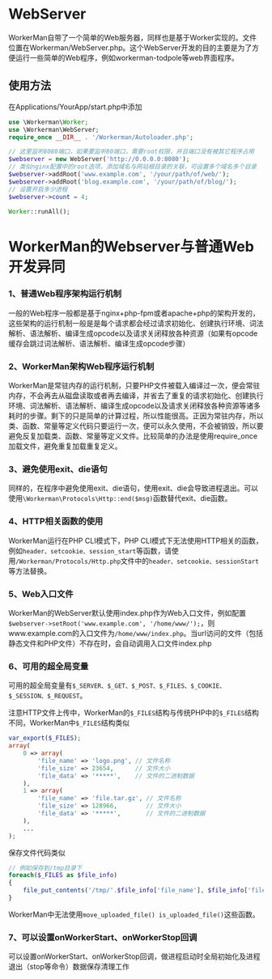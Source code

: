 # WebServer

WorkerMan自带了一个简单的Web服务器，同样也是基于Worker实现的。文件位置在Workerman/WebServer.php。这个WebServer开发的目的主要是为了方便运行一些简单的Web程序，例如workerman-todpole等web界面程序。

## 使用方法

在Applications/YourApp/start.php中添加

```php
use \Workerman\Worker;
use \Workerman\WebServer;
require_once __DIR__ . '/Workerman/Autoloader.php';

// 这里监听8080端口，如果要监听80端口，需要root权限，并且端口没有被其它程序占用
$webserver = new WebServer('http://0.0.0.0:8080');
// 类似nginx配置中的root选项，添加域名与网站根目录的关联，可设置多个域名多个目录
$webserver->addRoot('www.example.com', '/your/path/of/web/');
$webserver->addRoot('blog.example.com', '/your/path/of/blog/');
// 设置开启多少进程
$webserver->count = 4;

Worker::runAll();
```

# WorkerMan的Webserver与普通Web开发异同

### 1、普通Web程序架构运行机制
一般的Web程序一般都是基于nginx+php-fpm或者apache+php的架构开发的，这些架构的运行机制一般是是每个请求都会经过请求初始化、创建执行环境、词法解析、语法解析、编译生成opcode以及请求关闭释放各种资源（如果有opcode缓存会跳过词法解析、语法解析、编译生成opcode步骤）

### 2、WorkerMan架构Web程序运行机制
WorkerMan是常驻内存的运行机制，只要PHP文件被载入编译过一次，便会常驻内存，不会再去从磁盘读取或者再去编译，并省去了重复的请求初始化、创建执行环境、词法解析、语法解析、编译生成opcode以及请求关闭释放各种资源等诸多耗时的步骤。剩下的只是简单的计算过程，所以性能很高。正因为常驻内存，所以类、函数、常量等定义代码只要运行一次，便可以永久使用，不会被销毁，所以要避免反复加载类、函数、常量等定义文件。比较简单的办法是使用require_once加载文件，避免重复加载重复定义。

### 3、避免使用exit、die语句
同样的，在程序中避免使用exit、die语句，使用exit、die会导致进程退出。可以使用```\Workerman\Protocols\Http::end($msg)```函数替代exit、die函数。

### 4、HTTP相关函数的使用
WorkerMan运行在PHP CLI模式下，PHP CLI模式下无法使用HTTP相关的函数，例如```header、setcookie、session_start```等函数，请使用```/Workerman/Protocols/Http.php```文件中的```header、setcookie、sessionStart```等方法替换。

### 5、Web入口文件
WorkerMan的WebServer默认使用index.php作为Web入口文件，例如配置```$webserver->setRoot('www.example.com', '/home/www/');```，则www.example.com的入口文件为```/home/www/index.php```。当url访问的文件（包括静态文件和PHP文件）不存在时，会自动调用入口文件index.php

### 6、可用的超全局变量
可用的超全局变量有```$_SERVER、$_GET、$_POST、$_FILES、$_COOKIE、$_SESSION、$_REQUEST```。

注意HTTP文件上传中，WorkerMan的```$_FILES```结构与传统PHP中的```$_FILES```结构不同，WorkerMan中```$_FILES```结构类似
```php
var_export($_FILES);
array(
    0 => array(
        'file_name' => 'logo.png', // 文件名称
        'file_size' => 23654,      // 文件大小
        'file_data' => '*****',    // 文件的二进制数据
    ),
    1 => array(
        'file_name' => 'file.tar.gz', // 文件名称
        'file_size' => 128966,        // 文件大小
        'file_data' => '*****',       // 文件的二进制数据
    ),
    ...
);

```

保存文件代码类似
```php
// 例如保存到/tmp目录下
foreach($_FILES as $file_info)
{
    file_put_contents('/tmp/'.$file_info['file_name'], $file_info['file_data']);
}

```

WorkerMan中无法使用```move_uploaded_file() is_uploaded_file()```这些函数。

### 7、可以设置onWorkerStart、onWorkerStop回调
可以设置onWorkerStart、onWorkerStop回调，做进程启动时全局初始化及进程退出（stop等命令）数据保存清理工作

